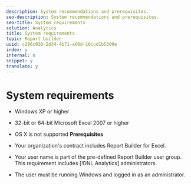 ```yaml
---
description: System recommendations and prerequisites.
seo-description: System recommendations and prerequisites.
seo-title: System requirements
solution: Analytics
title: System requirements
topic: Report builder
uuid: c296c030-2d34-4b71-a60d-16ccd1b5309e
index: y
internal: n
snippet: y
translate: y
---
```


# System requirements


* Windows XP or higher
* 32-bit or 64-bit Microsoft Excel 2007 or higher
* OS X is not supported
**Prerequisites** 

* Your organization's contract includes Report Builder for Excel.
* Your user name is part of the pre-defined Report Builder user group. This requirement includes [!DNL  Analytics] administrators.
* The user must be running Windows and logged in as an administrator.
